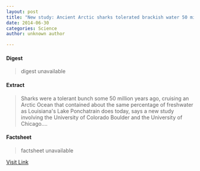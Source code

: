 ```yaml
---
layout: post
title: "New study: Ancient Arctic sharks tolerated brackish water 50 million years ago"
date: 2014-06-30
categories: Science
author: unknown author

---
```



#### Digest
>digest unavailable

#### Extract
>Sharks were a tolerant bunch some 50 million years ago, cruising an Arctic Ocean that contained about the same percentage of freshwater as Louisiana's Lake Ponchatrain does today, says a new study involving the University of Colorado Boulder and the University of Chicago....

#### Factsheet
>factsheet unavailable

[Visit Link](http://phys.org/news323359921.html)


